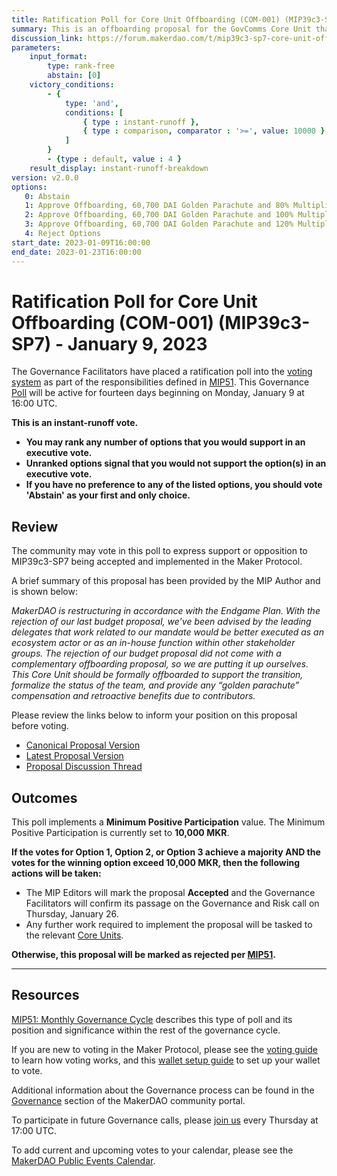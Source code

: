 ```yaml
---
title: Ratification Poll for Core Unit Offboarding (COM-001) (MIP39c3-SP7) - January 9, 2023
summary: This is an offboarding proposal for the GovComms Core Unit that includes both a golden parachute based on salary for the two permanent Core Unit members and retroactive MKR compensation for all contributors. Retroactive MKR compensation is denominated in DAI.
discussion_link: https://forum.makerdao.com/t/mip39c3-sp7-core-unit-offboarding-com-001/19068
parameters:
    input_format:
        type: rank-free
        abstain: [0]
    victory_conditions:
        - {
            type: 'and',
            conditions: [
                { type : instant-runoff },
                { type : comparison, comparator : '>=', value: 10000 }
            ]
        }
        - {type : default, value : 4 }
    result_display: instant-runoff-breakdown
version: v2.0.0
options:
   0: Abstain
   1: Approve Offboarding, 60,700 DAI Golden Parachute and 80% Multiplier for retroactive MKR - additional 85,854 DAI
   2: Approve Offboarding, 60,700 DAI Golden Parachute and 100% Multiplier for retroactive MKR - additional 107,317.50 DAI (CU-preferred)
   3: Approve Offboarding, 60,700 DAI Golden Parachute and 120% Multiplier for retroactive MKR  - additional 128,781 DAI Equivalent Value
   4: Reject Options
start_date: 2023-01-09T16:00:00
end_date: 2023-01-23T16:00:00
---
```

# Ratification Poll for Core Unit Offboarding (COM-001) (MIP39c3-SP7) - January 9, 2023

The Governance Facilitators have placed a ratification poll into the [voting system](https://vote.makerdao.com/polling) as part of the responsibilities defined in [MIP51](https://mips.makerdao.com/mips/details/MIP51). This Governance [Poll](https://community-development.makerdao.com/en/learn/governance/on-chain-gov) will be active for fourteen days beginning on Monday, January 9 at 16:00 UTC.

**This is an instant-runoff vote.** 
- **You may rank any number of options that you would support in an executive vote.** 
- **Unranked options signal that you would not support the option(s) in an executive vote.**
- **If you have no preference to any of the listed options, you should vote 'Abstain' as your first and only choice.**

## Review

The community may vote in this poll to express support or opposition to MIP39c3-SP7 being accepted and implemented in the Maker Protocol.

A brief summary of this proposal has been provided by the MIP Author and is shown below:

*MakerDAO is restructuring in accordance with the Endgame Plan. With the rejection of our last budget proposal, we’ve been advised by the leading delegates that work related to our mandate would be better executed as an ecosystem actor or as an in-house function within other stakeholder groups. The rejection of our budget proposal did not come with a complementary offboarding proposal, so we are putting it up ourselves. This Core Unit should be formally offboarded to support the transition, formalize the status of the team, and provide any “golden parachute” compensation and retroactive benefits due to contributors.*

Please review the links below to inform your position on this proposal before voting.
* [Canonical Proposal Version](https://github.com/makerdao/mips/blob/ae0451f824bcb27572719af43a50d499b7ac1340/MIP39/MIP39c3-Subproposals/MIP39c3-SP7.md)
* [Latest Proposal Version](https://mips.makerdao.com/mips/details/MIP39c3SP7)
* [Proposal Discussion Thread](https://forum.makerdao.com/t/mip39c3-sp7-core-unit-offboarding-com-001/19068)

## Outcomes

This poll implements a **Minimum Positive Participation** value. The Minimum Positive Participation is currently set to **10,000 MKR**.

**If the votes for Option 1, Option 2, or Option 3 achieve a majority AND the votes for the winning option exceed 10,000 MKR, then the following actions will be taken:**
* The MIP Editors will mark the proposal **Accepted** and the Governance Facilitators will confirm its passage on the Governance and Risk call on Thursday, January 26.
* Any further work required to implement the proposal will be tasked to the relevant [Core Units](https://mips.makerdao.com/mips/details/MIP38#mip38c2-core-unit-state).

**Otherwise, this proposal will be marked as rejected per [MIP51](https://mips.makerdao.com/mips/details/MIP51#mip51c2-ratification-poll).**

---

## Resources

[MIP51: Monthly Governance Cycle](https://mips.makerdao.com/mips/details/MIP51) describes this type of poll and its position and significance within the rest of the governance cycle.

If you are new to voting in the Maker Protocol, please see the [voting guide](https://community-development.makerdao.com/en/learn/governance/how-voting-works/) to learn how voting works, and this [wallet setup guide](https://community-development.makerdao.com/en/learn/governance/voting-setup/) to set up your wallet to vote.

Additional information about the Governance process can be found in the [Governance](https://community-development.makerdao.com/en/learn/governance) section of the MakerDAO community portal.

To participate in future Governance calls, please [join us](https://github.com/makerdao/community/tree/master/governance/governance-and-risk-meetings) every Thursday at 17:00 UTC.

To add current and upcoming votes to your calendar, please see the [MakerDAO Public Events Calendar](https://calendar.google.com/calendar/embed?src=makerdao.com_3efhm2ghipksegl009ktniomdk%40group.calendar.google.com&ctz=UTC&mode=week&showCalendars=0&showPrint=0).

